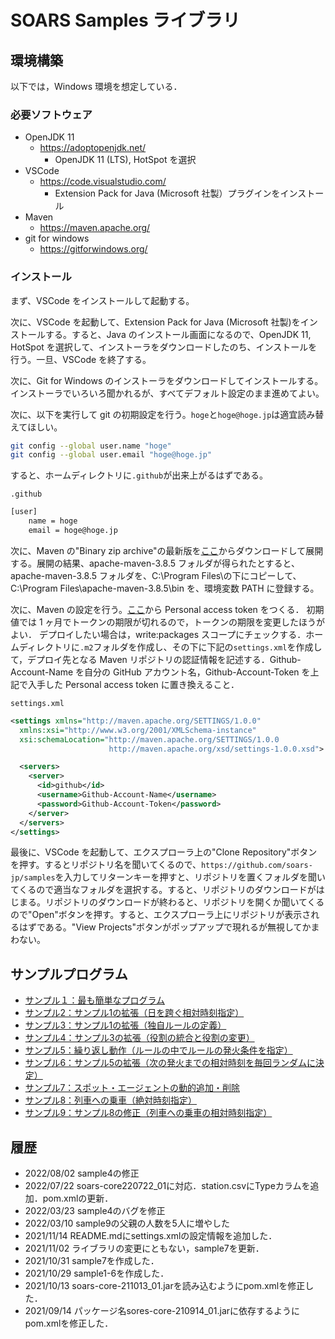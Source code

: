 # SOARS Samples ライブラリ

## 環境構築

以下では，Windows 環境を想定している．

### 必要ソフトウェア

- OpenJDK 11
  - <https://adoptopenjdk.net/>
    - OpenJDK 11 (LTS), HotSpot を選択
- VSCode
  - <https://code.visualstudio.com/>
    - Extension Pack for Java (Microsoft 社製）プラグインをインストール
- Maven
  - <https://maven.apache.org/>
- git for windows
  - <https://gitforwindows.org/>

### インストール

まず、VSCode をインストールして起動する。

次に、VSCode を起動して、Extension Pack for Java (Microsoft 社製)をインストールする。すると、Java のインストール画面になるので、OpenJDK 11, HotSpot を選択して、インストーラをダウンロードしたのち、インストールを行う。一旦、VSCode を終了する。

次に、Git for Windows のインストーラをダウンロードしてインストールする。インストーラでいろいろ聞かれるが、すべてデフォルト設定のまま進めてよい。

次に、以下を実行して git の初期設定を行う。`hoge`と`hoge@hoge.jp`は適宜読み替えてほしい。

```bash
git config --global user.name "hoge"
git config --global user.email "hoge@hoge.jp"
```

すると、ホームディレクトリに`.github`が出来上がるはずである。

`.github`

```bash
[user]
    name = hoge
    email = hoge@hoge.jp
```

次に、Maven の"Binary zip archive"の最新版を[ここ](https://maven.apache.org/download.cgi)からダウンロードして展開する。展開の結果、apache-maven-3.8.5 フォルダが得られたとすると、apache-maven-3.8.5 フォルダを、C:\Program Files\の下にコピーして、C:\Program Files\apache-maven-3.8.5\bin を、環境変数 PATH に登録する。

次に、Maven の設定を行う。[ここ](https://github.com/settings/tokens)から Personal access token をつくる．
初期値では 1 ヶ月でトークンの期限が切れるので，トークンの期限を変更したほうがよい．
デプロイしたい場合は，write:packages スコープにチェックする．ホームディレクトリに`.m2`フォルダを作成し、その下に下記の`settings.xml`を作成して，デプロイ先となる Maven リポジトリの認証情報を記述する．Github-Account-Name を自分の GitHub アカウント名，Github-Account-Token を上記で入手した Personal access token に置き換えること．

`settings.xml`

```xml
<settings xmlns="http://maven.apache.org/SETTINGS/1.0.0"
  xmlns:xsi="http://www.w3.org/2001/XMLSchema-instance"
  xsi:schemaLocation="http://maven.apache.org/SETTINGS/1.0.0
                      http://maven.apache.org/xsd/settings-1.0.0.xsd">

  <servers>
    <server>
      <id>github</id>
      <username>Github-Account-Name</username>
      <password>Github-Account-Token</password>
    </server>
  </servers>
</settings>
```

最後に、VSCode を起動して、エクスプローラ上の"Clone Repository"ボタンを押す。するとリポジトリ名を聞いてくるので、`https://github.com/soars-jp/samples`を入力してリターンキーを押すと、リポジトリを置くフォルダを聞いてくるので適当なフォルダを選択する。すると、リポジトリのダウンロードがはじまる。リポジトリのダウンロードが終わると、リポジトリを開くか聞いてくるので"Open"ボタンを押す。すると、エクスプローラ上にリポジトリが表示されるはずである。"View Projects"ボタンがポップアップで現れるが無視してかまわない。


## サンプルプログラム
- [サンプル１：最も簡単なプログラム](./src/main/java/jp/soars/examples/sample01)
- [サンプル2：サンプル1の拡張（日を跨ぐ相対時刻指定）](./src/main/java/jp/soars/examples/sample02)
- [サンプル3：サンプル1の拡張（独自ルールの定義）](./src/main/java/jp/soars/examples/sample03)
- [サンプル4：サンプル3の拡張（役割の統合と役割の変更）](./src/main/java/jp/soars/examples/sample04)
- [サンプル5：繰り返し動作（ルールの中でルールの発火条件を指定）](./src/main/java/jp/soars/examples/sample05)
- [サンプル6：サンプル5の拡張（次の発火までの相対時刻を毎回ランダムに決定）](./src/main/java/jp/soars/examples/sample06)
- [サンプル7：スポット・エージェントの動的追加・削除](./src/main/java/jp/soars/examples/sample07)
- [サンプル8：列車への乗車（絶対時刻指定）](./src/main/java/jp/soars/examples/sample08)
- [サンプル9：サンプル8の修正（列車への乗車の相対時刻指定）](./src/main/java/jp/soars/examples/sample09)
## 履歴
- 2022/08/02 sample4の修正
- 2022/07/22 soars-core220722_01に対応．station.csvにTypeカラムを追加．pom.xmlの更新．
- 2022/03/23 sample4のバグを修正
- 2022/03/10 sample9の父親の人数を5人に増やした
- 2021/11/14 README.mdにsettings.xmlの設定情報を追加した．
- 2021/11/02 ライブラリの変更にともない，sample7を更新．
- 2021/10/31 sample7を作成した．
- 2021/10/29 sample1-6を作成した．
- 2021/10/13 soars-core-211013_01.jarを読み込むようにpom.xmlを修正した．
- 2021/09/14 パッケージ名sores-core-210914_01.jarに依存するようにpom.xmlを修正した．
